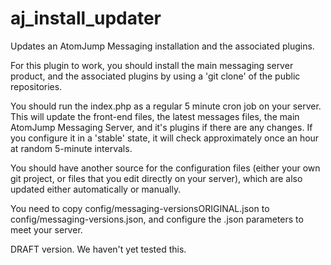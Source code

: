 # aj_install_updater
Updates an AtomJump Messaging installation and the associated plugins.

For this plugin to work, you should install the main messaging server product, and the associated plugins by using a 'git clone' of the public repositories.

You should run the index.php as a regular 5 minute cron job on your server. This will update the front-end files, the latest messages files, the main AtomJump Messaging Server, and it's plugins if there are any changes. If you configure it in a 'stable' state, it will check approximately once an hour at random 5-minute intervals.

You should have another source for the configuration files (either your own git project, or files that you edit directly on your server), which are also updated either automatically or manually.

You need to copy config/messaging-versionsORIGINAL.json to config/messaging-versions.json, and configure the .json parameters to meet your server.

DRAFT version. We haven't yet tested this.